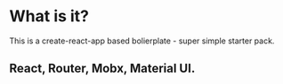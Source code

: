 # What is it? 
This is a create-react-app based bolierplate - super simple starter pack.
## React, Router, Mobx, Material UI.

